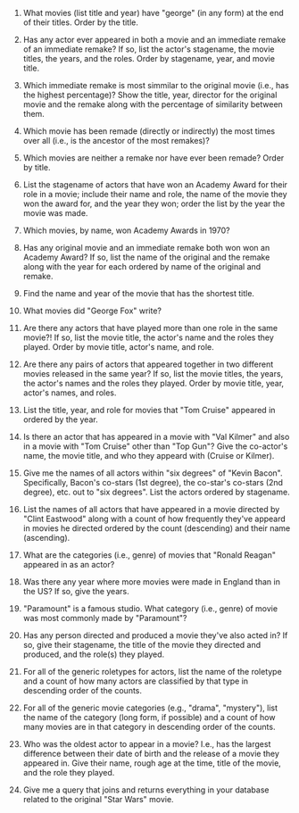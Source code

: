 1. What movies (list title and year) have "george" (in any form) at the end of their titles. Order by the title.

2. Has any actor ever appeared in both a movie and an immediate remake of an immediate remake? If so, list the actor's stagename, the movie titles, the years, and the roles. Order by stagename, year, and movie title.

3. Which immediate remake is most simmilar to the original movie (i.e., has the highest percentage)? Show the title, year, director for the original movie and the remake along with the percentage of similarity between them.

4. Which movie has been remade (directly or indirectly) the most times over all (i.e., is the ancestor of the most remakes)?

5. Which movies are neither a remake nor have ever been remade? Order by title.

6. List the stagename of actors that have won an Academy Award for their role in a movie; include their name and role, the name of the movie they won the award for, and the year they won; order the list by the year the movie was made.

7. Which movies, by name, won Academy Awards in 1970?

8. Has any original movie and an immediate remake both won won an Academy Award? If so, list the name of the original and the remake along with the year for each ordered by name of the original and remake.

9. Find the name and year of the movie that has the shortest title.

10. What movies did "George Fox" write?

11. Are there any actors that have played more than one role in the same movie?! If so, list the movie title, the actor's name and the roles they played. Order by movie title, actor's name, and role.

12. Are there any pairs of actors that appeared together in two different movies released in the same year? If so, list the movie titles, the years, the actor's names and the roles they played. Order by movie title, year, actor's names, and roles.

13. List the title, year, and role for movies that "Tom Cruise" appeared in ordered by the year.

14. Is there an actor that has appeared in a movie with "Val Kilmer" and also in a movie with "Tom Cruise" other than "Top Gun"? Give the co-actor's name, the movie title, and who they appeard with (Cruise or Kilmer).

15. Give me the names of all actors within "six degrees" of "Kevin Bacon". Specifically, Bacon's co-stars (1st degree), the co-star's co-stars (2nd degree), etc. out to "six degrees". List the actors ordered by stagename.

16. List the names of all actors that have appeared in a movie directed by "Clint Eastwood" along with a count of how frequently they've appeard in movies he directed ordered by the count (descending) and their name (ascending).

17. What are the categories (i.e., genre) of movies that "Ronald Reagan" appeared in as an actor?

18. Was there any year where more movies were made in England than in the US? If so, give the years.

19. "Paramount" is a famous studio. What category (i.e., genre) of movie was most commonly made by "Paramount"?

20. Has any person directed and produced a movie they've also acted in? If so, give their stagename, the title of the movie they directed and produced, and the role(s) they played.

21. For all of the generic roletypes for actors, list the name of the roletype and a count of how many actors are classified by that type in descending order of the counts.

22. For all of the generic movie categories (e.g., "drama", "mystery"), list the name of the category (long form, if possible) and a count of how many movies are in that category in descending order of the counts.

23. Who was the oldest actor to appear in a movie? I.e., has the largest difference between their date of birth and the release of a movie they appeared in. Give their name, rough age at the time, title of the movie, and the role they played.

24. Give me a query that joins and returns everything in your database related to the original "Star Wars" movie.
